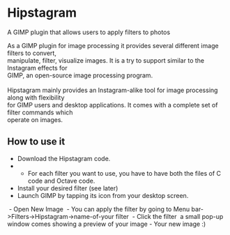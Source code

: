 # Hipstagram
A GIMP plugin that allows users to apply filters to photos

As a GIMP plugin for image processing it provides several different image filters to convert, <br>
manipulate, filter, visualize images. It is a try to support similar to the Instagram effects for  <br>
GIMP, an open-source image processing program. <br>
<br>
Hipstagram mainly provides an Instagram-alike tool for image processing along with flexibility <br>
for GIMP users and desktop applications. It comes with a complete set of filter commands which  <br>
operate on images.<br>

## How to use it

- Download the Hipstagram code. <br>
- - For each filter you want to use, you have to have both the files of C code and Octave 
code.
- Install your desired filter (see later)
- Launch GIMP by tapping its icon from your desktop screen.
<image>
- Open New Image
<image>
- You can apply the filter by going to Menu bar->Filters->Hipstagram->name-of-your filter 
<image>
- Click the filter
<image>
a small pop-up window comes showing a preview of your image
- Your new image :)
<image>
